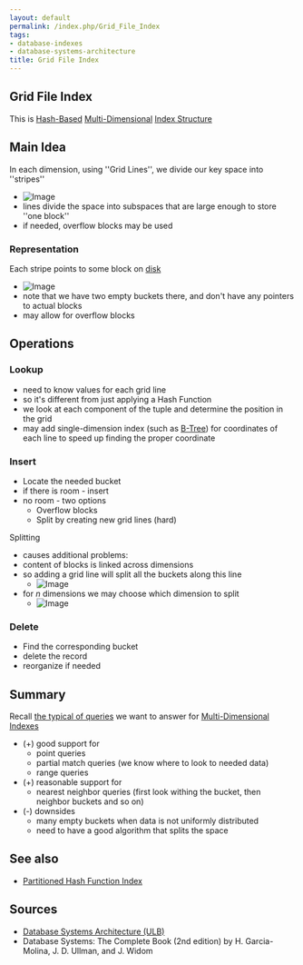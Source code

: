 ```yaml
---
layout: default
permalink: /index.php/Grid_File_Index
tags:
- database-indexes
- database-systems-architecture
title: Grid File Index
---
```

## Grid File Index
This is [Hash-Based](Hash_Function) [Multi-Dimensional](Multi-Dimensional_Indexes) [Index Structure](Indexing_(databases)) 

## Main Idea
In each dimension, using ''Grid Lines'', we divide our key space into ''stripes''
- <img src="https://raw.github.com/alexeygrigorev/wiki-figures/master/ulb/dbsa/ind/grid-files-ex1.png" alt="Image">
- lines divide the space into subspaces that are large enough to store ''one block''
- if needed, overflow blocks may be used 

### Representation
Each stripe points to some block on [disk](Secondary_Storage)
- <img src="https://raw.github.com/alexeygrigorev/wiki-figures/master/ulb/dbsa/ind/grid-files-repr.png" alt="Image">
- note that we have two empty buckets there, and don't have any pointers to actual blocks
- may allow for overflow blocks


## Operations
### Lookup
- need to know values for each grid line 
- so it's different from just applying a Hash Function
- we look at each component of the tuple and determine the position in the grid
- may add single-dimension index (such as [B-Tree](B-Tree)) for coordinates of each line to speed up finding the proper coordinate

### Insert
- Locate the needed bucket 
- if there is room - insert
- no room - two options
  - Overflow blocks
  - Split by creating new grid lines (hard)

Splitting
- causes additional problems:
- content of blocks is linked across dimensions
- so adding a grid line will split all the buckets along this line
  - <img src="https://raw.github.com/alexeygrigorev/wiki-figures/master/ulb/dbsa/ind/grid-files-split.png" alt="Image">
- for $n$ dimensions we may choose which dimension to split
  - <img src="https://raw.github.com/alexeygrigorev/wiki-figures/master/ulb/dbsa/ind/grid-files-split-ndim.png" alt="Image">

### Delete
- Find the corresponding bucket
- delete the record
- reorganize if needed 


## Summary
Recall [the typical of queries](Multi-Dimensional_Indexes#Typical_Queries) we want to answer for [Multi-Dimensional Indexes](Multi-Dimensional_Indexes)
- (+) good support for 
  - point queries
  - partial match queries (we know where to look to needed data)
  - range queries
- (+) reasonable support for 
  - nearest neighbor queries (first look withing the bucket, then neighbor buckets and so on)
- (-) downsides 
  - many empty buckets when data is not uniformly distributed
  - need to have a good algorithm that splits the space 


## See also
- [Partitioned Hash Function Index](Partitioned_Hash_Function_Index)

## Sources
- [Database Systems Architecture (ULB)](Database_Systems_Architecture_(ULB))
- Database Systems: The Complete Book (2nd edition) by H. Garcia-Molina, J. D. Ullman, and J. Widom
